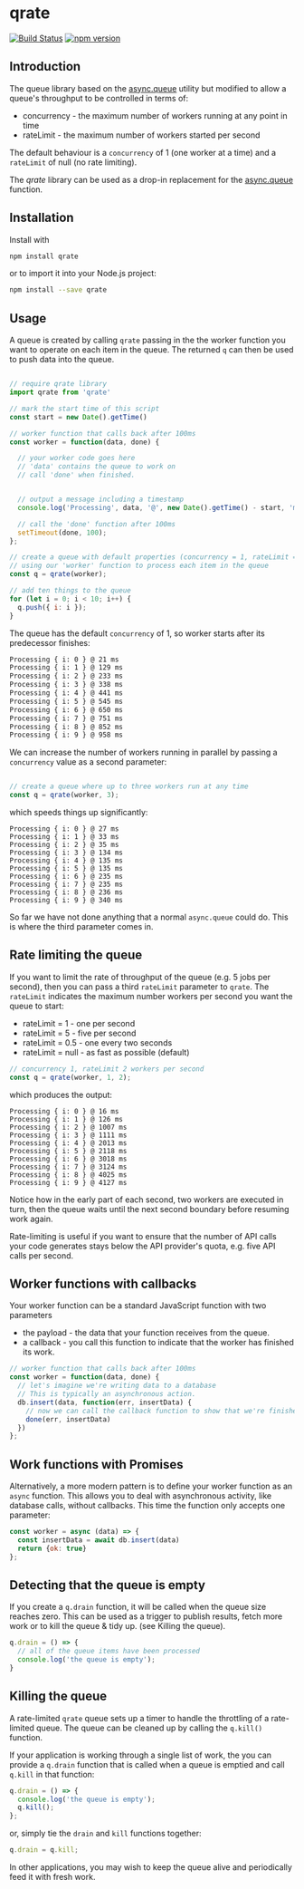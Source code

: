 # qrate

[![Build Status](https://travis-ci.org/glynnbird/qrate.svg?branch=master)](https://travis-ci.org/glynnbird/qrate) [![npm version](https://badge.fury.io/js/qrate.svg)](https://badge.fury.io/js/qrate)

## Introduction

The queue library based on the [async.queue](http://caolan.github.io/async/docs.html#queue) utility but modified to allow a queue's throughput to be controlled in terms of:

- concurrency - the maximum number of workers running at any point in time
- rateLimit - the maximum number of workers started per second

The default behaviour is a `concurrency` of 1 (one worker at a time) and a `rateLimit` of null (no rate limiting).

The *qrate* library can be used as a drop-in replacement for the [async.queue](http://caolan.github.io/async/docs.html#queue) function.

## Installation

Install with

```sh
npm install qrate
```

or to import it into your Node.js project:

```sh
npm install --save qrate
```

## Usage

A queue is created by calling `qrate` passing in the the worker function you want to operate on each item in the queue. The returned `q` can then be used to push data into the queue.

```js

// require qrate library
import qrate from 'qrate'

// mark the start time of this script
const start = new Date().getTime()

// worker function that calls back after 100ms
const worker = function(data, done) {

  // your worker code goes here
  // 'data' contains the queue to work on
  // call 'done' when finished.


  // output a message including a timestamp
  console.log('Processing', data, '@', new Date().getTime() - start, 'ms');

  // call the 'done' function after 100ms
  setTimeout(done, 100);
};

// create a queue with default properties (concurrency = 1, rateLimit = null)
// using our 'worker' function to process each item in the queue
const q = qrate(worker);

// add ten things to the queue
for (let i = 0; i < 10; i++) {
  q.push({ i: i });
}
```

The queue has the default `concurrency` of 1, so worker starts after its predecessor finishes:

```sh
Processing { i: 0 } @ 21 ms
Processing { i: 1 } @ 129 ms
Processing { i: 2 } @ 233 ms
Processing { i: 3 } @ 338 ms
Processing { i: 4 } @ 441 ms
Processing { i: 5 } @ 545 ms
Processing { i: 6 } @ 650 ms
Processing { i: 7 } @ 751 ms
Processing { i: 8 } @ 852 ms
Processing { i: 9 } @ 958 ms
```

We can increase the number of workers running in parallel by passing a `concurrency` value as a second parameter:

```js

// create a queue where up to three workers run at any time
const q = qrate(worker, 3);
```

which speeds things up significantly:

```
Processing { i: 0 } @ 27 ms
Processing { i: 1 } @ 33 ms
Processing { i: 2 } @ 35 ms
Processing { i: 3 } @ 134 ms
Processing { i: 4 } @ 135 ms
Processing { i: 5 } @ 135 ms
Processing { i: 6 } @ 235 ms
Processing { i: 7 } @ 235 ms
Processing { i: 8 } @ 236 ms
Processing { i: 9 } @ 340 ms
```

So far we have not done anything that a normal `async.queue` could do. This is where the third parameter comes in.

## Rate limiting the queue

If you want to limit the rate of throughput of the queue (e.g. 5 jobs per second), then you can pass a third `rateLimit`  parameter to `qrate`. The `rateLimit` indicates the maximum number workers per second you want the queue to start:

- rateLimit = 1 - one per second
- rateLimit = 5 - five per second
- rateLimit = 0.5 - one every two seconds
- rateLimit = null - as fast as possible (default)

```js
// concurrency 1, rateLimit 2 workers per second
const q = qrate(worker, 1, 2);
```

which produces the output:

```
Processing { i: 0 } @ 16 ms
Processing { i: 1 } @ 126 ms
Processing { i: 2 } @ 1007 ms
Processing { i: 3 } @ 1111 ms
Processing { i: 4 } @ 2013 ms
Processing { i: 5 } @ 2118 ms
Processing { i: 6 } @ 3018 ms
Processing { i: 7 } @ 3124 ms
Processing { i: 8 } @ 4025 ms
Processing { i: 9 } @ 4127 ms
```

Notice how in the early part of each second, two workers are executed in turn, then the queue waits until the next second boundary before resuming work again.

Rate-limiting is useful if you want to ensure that the number of API calls your code generates stays below the API provider's quota, e.g. five API calls per second.

## Worker functions with callbacks

Your worker function can be a standard JavaScript function with two parameters

- the payload - the data that your function receives from the queue.
- a callback - you call this function to indicate that the worker has finished its work.

```js
// worker function that calls back after 100ms
const worker = function(data, done) {
  // let's imagine we're writing data to a database
  // This is typically an asynchronous action.
  db.insert(data, function(err, insertData) {
    // now we can call the callback function to show that we're finished
    done(err, insertData)
  })
};
```

## Work functions with Promises

Alternatively, a more modern pattern is to define your worker function as an `async` function. This allows you to deal with asynchronous activity, like database calls, without callbacks. This time the function only accepts one parameter:

```js
const worker = async (data) => {
  const insertData = await db.insert(data)
  return {ok: true}
};
```

## Detecting that the queue is empty

If you create a `q.drain` function, it will be called when the queue size reaches zero. This can be used as a trigger to publish results, fetch more work or to kill the queue & tidy up. (see Killing the queue).

```js
q.drain = () => {
  // all of the queue items have been processed
  console.log('the queue is empty');
}
```

## Killing the queue

A rate-limited `qrate` queue sets up a timer to handle the throttling of a rate-limited queue. The queue can be cleaned up by calling the `q.kill()` function.

If your application is working through a single list of work, the you can provide a `q.drain` function that is called when a queue is emptied and call `q.kill` in that function:

```js
q.drain = () => {
  console.log('the queue is empty');
  q.kill();
};
```

or, simply tie the `drain` and `kill` functions together:

```js
q.drain = q.kill;
```

In other applications, you may wish to keep the queue alive and periodically feed it with fresh work. 







